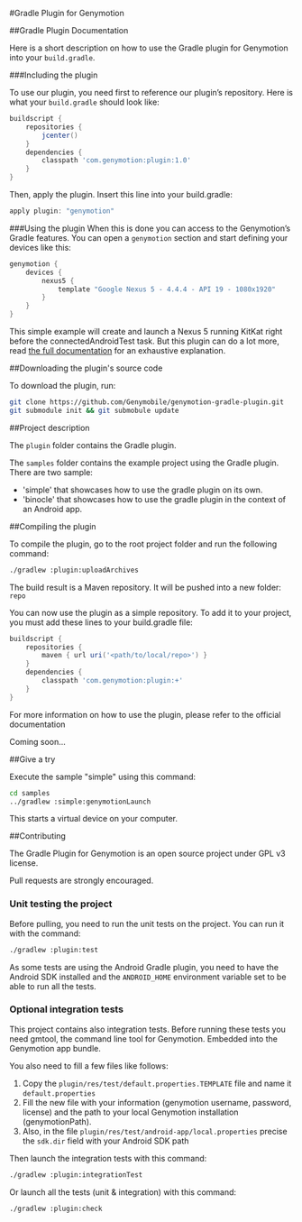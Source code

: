 #Gradle Plugin for Genymotion

##Gradle Plugin Documentation

Here is a short description on how to use the Gradle plugin for Genymotion into your `build.gradle`.

###Including the plugin

To use our plugin, you need first to reference our plugin’s repository. Here is what your `build.gradle` should look like:

```gradle
buildscript {
    repositories {
        jcenter()
    }
    dependencies {
        classpath 'com.genymotion:plugin:1.0'
    }
}
```

Then, apply the plugin. Insert this line into your build.gradle:

```gradle
apply plugin: "genymotion"
```

###Using the plugin
When this is done you can access to the Genymotion’s Gradle features. You can open a `genymotion` section and start defining your devices like this:

```gradle
genymotion {
    devices {
        nexus5 {
            template "Google Nexus 5 - 4.4.4 - API 19 - 1080x1920"
        }
    }
}
```

This simple example will create and launch a Nexus 5 running KitKat right before the connectedAndroidTest task.
But this plugin can do a lot more, read [the full documentation](https://www.genymotion.com/#!/developers/gradle-plugin) for an exhaustive explanation.


##Downloading the plugin's source code

To download the plugin, run:

```sh
git clone https://github.com/Genymobile/genymotion-gradle-plugin.git
git submodule init && git submobule update
```

##Project description

The `plugin` folder contains the Gradle plugin.

The `samples` folder contains the example project using the Gradle plugin.
There are two sample:
* 'simple' that showcases how to use the gradle plugin on its own.
* 'binocle' that showcases how to use the gradle plugin in the context of an Android app.


##Compiling the plugin


To compile the plugin, go to the root project folder and run the following command:

```sh
./gradlew :plugin:uploadArchives
```

The build result is a Maven repository. It will be pushed into a new folder: `repo`

You can now use the plugin as a simple repository. To add it to your project, you must add these lines to your build.gradle file:

```groovy
buildscript {
    repositories {
        maven { url uri('<path/to/local/repo>') }
    }
    dependencies {
        classpath 'com.genymotion:plugin:+'
    }
}
```

For more information on how to use the plugin, please refer to the official documentation

Coming soon...


##Give a try

Execute the sample "simple" using this command:

```sh
cd samples
../gradlew :simple:genymotionLaunch
```
This starts a virtual device on your computer.


##Contributing

The Gradle Plugin for Genymotion is an open source project under GPL v3 license.

Pull requests are strongly encouraged.


### Unit testing the project
Before pulling, you need to run the unit tests on the project. You can run it with the command:

```sh
./gradlew :plugin:test
```

As some tests are using the Android Gradle plugin, you need to have the Android SDK installed and the `ANDROID_HOME` environment variable set to be able to run all the tests.


### Optional integration tests

This project contains also integration tests.
Before running these tests you need gmtool, the command line tool for Genymotion. Embedded into the Genymotion app bundle.

You also need to fill a few files like follows:

1. Copy the `plugin/res/test/default.properties.TEMPLATE` file and name it `default.properties`
2. Fill the new file with your information (genymotion username, password, license) and the path to your local Genymotion installation (genymotionPath).
3. Also, in the file `plugin/res/test/android-app/local.properties` precise the `sdk.dir` field with your Android SDK path 

Then launch the integration tests with this command:
```sh
./gradlew :plugin:integrationTest
```

Or launch all the tests (unit & integration) with this command:
```sh
./gradlew :plugin:check
```
